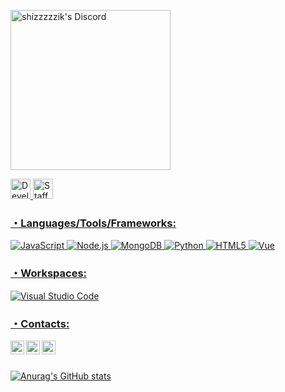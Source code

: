 <a href="https://discord.com/users/675688480340443147/" target = "_blank"><img aling ="left" alt = "shizzzzzik's Discord" width = "256px" src="https://discord.com/assets/364fc8a0ee7fcebf47ca6ebd16ec12f1.svg"><p>  <img aling ="middle" alt = "Developer" src = "https://discord.id/img/flags/17.png" width = "32px"> <img aling ="middle" alt = "Staff" src = "https://discord.id/img/flags/7.png" width = "32px"> </p>

<h3 align="left">・Languages/Tools/Frameworks:</h3>
<p> 
<a href="https://developer.mozilla.org/docs/Web/JavaScript" target="_blank"><img alt="JavaScript" src="https://img.shields.io/badge/-JavaScript-252525?style=for-the-badge&logo=javascript&logoColor=f7e01d" /> <a href="https://nodejs.org/" target="_blank"><img alt="Node.js" src="https://img.shields.io/badge/-Node.js-252525?style=for-the-badge&logo=node.js&logoColor=689f63" /> <a href="https://www.mongodb.com/" target="_blank"><img alt="MongoDB" src="https://img.shields.io/badge/-MongoDB-252525?style=for-the-badge&logo=mongodb" /> <a href="https://www.python.org/" target="_blank"><img alt="Python" src="https://img.shields.io/badge/-Python-252525?style=for-the-badge&logo=python" /> <a href="https://en.wikipedia.org/wiki/HTML5" target="_blank"><img alt="HTML5" src="https://img.shields.io/badge/-html5-252525?style=for-the-badge&logo=html5" /> <a href="https://vuejs.org/" target="_blank"><img alt="Vue" src="https://img.shields.io/badge/-vue-252525?style=for-the-badge&logo=vue.js" />
</p>
<h3 align="left">・Workspaces:</h3>
<p><a href="https://code.visualstudio.com/" target="_blank"><img alt="Visual Studio Code" src="https://img.shields.io/badge/-visual studio code-252525?style=for-the-badge&logo=visualstudiocode&logoColor=blue" /></p>
<h3>・Contacts:</h3><p></p>

<a target="_blank" href="https://discord.com/users/675688480340443147/">
  <img align="left" alt="Discord" width="22px" src="https://discord.com/assets/3437c10597c1526c3dbd98c737c2bcae.svg" />
</a>
<a target="_blank" href="https://t.me/shizzzzzik">
  <img align="left" alt="Whatsapp" width="22px" src="https://upload.wikimedia.org/wikipedia/commons/thumb/8/82/Telegram_logo.svg/1024px-Telegram_logo.svg.png" />
</a>
<a target="_blank" href="https://www.instagram.com/shizzzanutiy/">
  <img align="left" alt="Instagram" width="22px" src="https://upload.wikimedia.org/wikipedia/commons/thumb/e/e7/Instagram_logo_2016.svg/768px-Instagram_logo_2016.svg.png" />
</a>
<br></br>


[![Anurag's GitHub stats](https://github-readme-stats.vercel.app/api?username=shizzzzzik&theme=graywhite )](https://github.com/anuraghazra/github-readme-stats)
